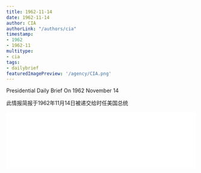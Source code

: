 ```yaml
---
title: 1962-11-14
date: 1962-11-14
author: CIA 
authorLink: "/authors/cia"
timestamp: 
- 1962
- 1962-11
multitype: 
- cia
tags: 
- dailybrief
featuredImagePreview: '/agency/CIA.png'
---
```



Presidential Daily Brief On 1962 November 14

此情报简报于1962年11月14日被递交给时任美国总统

<!--more-->





<div id="over" style="width:100%; overflow:hidden"> <iframe id="sFrame" name="sFrame" frameborder="no" border="0"  allowfullscreen marginwidth="0" scrolling="no" src = " /CIA/1962-11-14.html "  style = " position:absulute; width: 806px; top: 300;" > </iframe> </div>